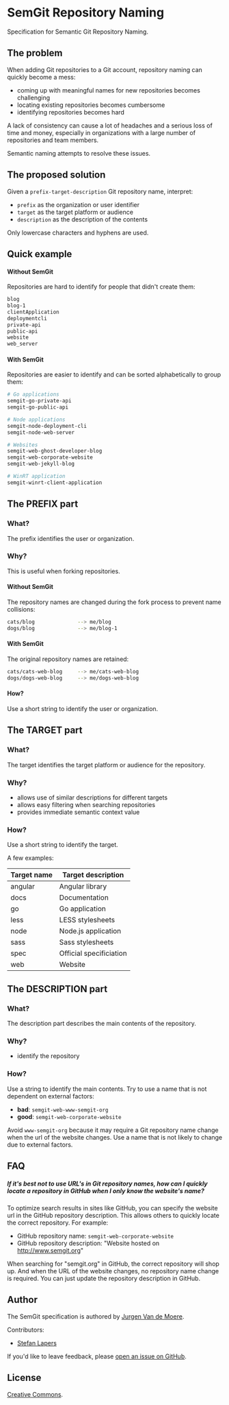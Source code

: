 # SemGit Repository Naming

Specification for Semantic Git Repository Naming.

## The problem

When adding Git repositories to a Git account, repository naming can quickly become a mess:

- coming up with meaningful names for new repositories becomes challenging
- locating existing repositories becomes cumbersome
- identifying repositories becomes hard

A lack of consistency can cause a lot of headaches and a serious loss of time and money, especially in organizations with a large number of repositories and team members.

Semantic naming attempts to resolve these issues.

## The proposed solution

Given a `prefix-target-description` Git repository name, interpret:

- `prefix` as the organization or user identifier
- `target` as the target platform or audience
- `description` as the description of the contents

Only lowercase characters and hyphens are used.

## Quick example

#### Without SemGit

Repositories are hard to identify for people that didn't create them:

```bash
blog
blog-1
clientApplication
deploymentcli
private-api
public-api
website
web_server
```

#### With SemGit

Repositories are easier to identify and can be sorted alphabetically to group them:

```bash
# Go applications
semgit-go-private-api
semgit-go-public-api

# Node applications
semgit-node-deployment-cli
semgit-node-web-server

# Websites
semgit-web-ghost-developer-blog
semgit-web-corporate-website
semgit-web-jekyll-blog

# WinRT application
semgit-winrt-client-application
```

## The PREFIX part

### What?

The prefix identifies the user or organization.

### Why?

This is useful when forking repositories.

#### Without SemGit

The repository names are changed during the fork process to prevent name collisions:

```bash
cats/blog              --> me/blog
dogs/blog              --> me/blog-1
```

#### With SemGit

The original repository names are retained:

```bash
cats/cats-web-blog     --> me/cats-web-blog
dogs/dogs-web-blog     --> me/dogs-web-blog
```

#### How?

Use a short string to identify the user or organization.

## The TARGET part

### What?

The target identifies the target platform or audience for the repository.

### Why?

- allows use of similar descriptions for different targets
- allows easy filtering when searching repositories
- provides immediate semantic context value

### How?

Use a short string to identify the target.

A few examples:

| Target name | Target description   |
| --- | --- |
| angular | Angular library |
| docs | Documentation |
| go | Go application |
| less | LESS stylesheets |
| node | Node.js application |
| sass | Sass stylesheets |
| spec | Official specificiation |
| web | Website |

## The DESCRIPTION part

### What?

The description part describes the main contents of the repository.

### Why?

- identify the repository

### How?

Use a string to identify the main contents. Try to use a name that is not dependent on external factors:

- **bad**: `semgit-web-www-semgit-org`
- **good**: `semgit-web-corporate-website`

Avoid `www-semgit-org` because it may require a Git repository name change when the url of the website changes. Use a name that is not likely to change due to external factors.

## FAQ

##### If it's best not to use URL's in Git repository names, how can I quickly locate a repository in GitHub when I only know the website's name?
To optimize search results in sites like GitHub, you can specify the website url in the GitHub repository description. This allows others to quickly locate the correct repository. For example:

- GitHub repository name: `semgit-web-corporate-website`
- GitHub repository description: "Website hosted on http://www.semgit.org"

When searching for "semgit.org" in GitHub, the correct repository will shop up. And when the URL of the website changes, no repository name change is required. You can just update the repository description in GitHub.

## Author

The SemGit specification is authored by [Jurgen Van de Moere](http://www.jvandemo.com).

Contributors:

- [Stefan Lapers](http://stefan.lapers.be/)

If you'd like to leave feedback, please [open an issue on GitHub](https://github.com/semgit/semgit-spec-repositories/issues).

## License

[Creative Commons](http://creativecommons.org/licenses/by/3.0/).

